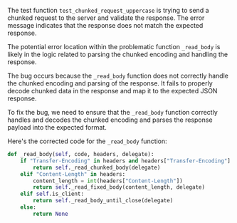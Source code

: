 The test function `test_chunked_request_uppercase` is trying to send a chunked request to the server and validate the response. The error message indicates that the response does not match the expected response.

The potential error location within the problematic function `_read_body` is likely in the logic related to parsing the chunked encoding and handling the response.

The bug occurs because the `_read_body` function does not correctly handle the chunked encoding and parsing of the response. It fails to properly decode chunked data in the response and map it to the expected JSON response.

To fix the bug, we need to ensure that the `_read_body` function correctly handles and decodes the chunked encoding and parses the response payload into the expected format.

Here's the corrected code for the `_read_body` function:

```python
def _read_body(self, code, headers, delegate):
    if "Transfer-Encoding" in headers and headers["Transfer-Encoding"].lower() == "chunked":
        return self._read_chunked_body(delegate)
    elif "Content-Length" in headers:
        content_length = int(headers["Content-Length"])
        return self._read_fixed_body(content_length, delegate)
    elif self.is_client:
        return self._read_body_until_close(delegate)
    else:
        return None
```